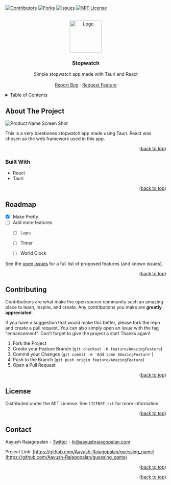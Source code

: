 <div id="top"></div>

[![Contributors][contributors-shield]][contributors-url]
[![Forks][forks-shield]][forks-url]
[![Issues][issues-shield]][issues-url]
[![MIT License][license-shield]][license-url]



<!-- PROJECT LOGO -->
<br />
<div align="center">
  <a href="https://github.com/Aayush-Rajagopalan/guessing_game">
    <img src="https://cdn.discordapp.com/attachments/834283323450458122/977247720836321380/logo.png" alt="Logo" height="100" width="100">
  </a>
<h3 align="center">Stopwatch</h3>

  <p align="center">
    Simple stopwatch app made with Tauri and React 
    <br />
    <br />
    ·
    <a href="https://github.com/Aayush-Rajagopalan/guessing_game/issues">Report Bug</a>
    ·
    <a href="https://github.com/Aayush-Rajagopalan/guessing_game/issues">Request Feature</a>
    ·
  </p>
</div>



<!-- TABLE OF CONTENTS -->
<details>
  <summary>Table of Contents</summary>
  <ol>
    <li>
      <a href="#about-the-project">About The Project</a>
      <ul>
        <li><a href="#built-with">Built With</a></li>
      </ul>
    </li>
    <li><a href="#roadmap">Roadmap</a></li>
    <li><a href="#contributing">Contributing</a></li>
    <li><a href="#license">License</a></li>
    <li><a href="#contact">Contact</a></li>
    <li><a href="#acknowledgments">Acknowledgments</a></li>
  </ol>
</details>



<!-- ABOUT THE PROJECT -->
## About The Project

![Product Name Screen Shot][product-screenshot]

This is a very barebones stopwatch app made using Tauri. React was chosen as the web framework used in this app.


<p align="right">(<a href="#top">back to top</a>)</p>



### Built With

* React
* Tauri

<p align="right">(<a href="#top">back to top</a>)</p>


<!-- ROADMAP -->
## Roadmap

- [x] Make Pretty
- [ ] Add more features
  - [ ] Laps
  - [ ] Timer
  - [ ] World Clock 


See the [open issues](https://github.com/Aayush-Rajagopalan/guessing_game/issues) for a full list of proposed features (and known issues).

<p align="right">(<a href="#top">back to top</a>)</p>



<!-- CONTRIBUTING -->
## Contributing

Contributions are what make the open source community such an amazing place to learn, inspire, and create. Any contributions you make are **greatly appreciated**.

If you have a suggestion that would make this better, please fork the repo and create a pull request. You can also simply open an issue with the tag "enhancement".
Don't forget to give the project a star! Thanks again!

1. Fork the Project
2. Create your Feature Branch (`git checkout -b feature/AmazingFeature`)
3. Commit your Changes (`git commit -m 'Add some AmazingFeature'`)
4. Push to the Branch (`git push origin feature/AmazingFeature`)
5. Open a Pull Request

<p align="right">(<a href="#top">back to top</a>)</p>



<!-- LICENSE -->
## License

Distributed under the MIT License. See `LICENSE.txt` for more information.

<p align="right">(<a href="#top">back to top</a>)</p>



<!-- CONTACT -->
## Contact

Aayush Rajagopalan - [Twitter](https://twitter.com/Aayushdoesstuff) - hi@aayushrajagopalan.com

Project Link: [https://github.com/Aayush-Rajagopalan/guessing_game](https://github.com/Aayush-Rajagopalan/guessing_game)

<p align="right">(<a href="#top">back to top</a>)</p>



<!-- ACKNOWLEDGMENTS -->


<p align="right">(<a href="#top">back to top</a>)</p>



<!-- MARKDOWN LINKS & IMAGES -->
<!-- https://www.markdownguide.org/basic-syntax/#reference-style-links -->
[contributors-shield]: https://img.shields.io/github/contributors/Aayush-Rajagopalan/guessing_game.svg?style=for-the-badge
[contributors-url]: https://github.com/Aayush-Rajagopalan/guessing_game/graphs/contributors
[forks-shield]: https://img.shields.io/github/forks/Aayush-Rajagopalan/guessing_game.svg?style=for-the-badge
[forks-url]: https://github.com/Aayush-Rajagopalan/guessing_game/network/members
[stars-shield]: https://img.shields.io/github/stars/Aayush-Rajagopalan/guessing_game.svg?style=for-the-badge
[stars-url]: https://github.com/Aayush-Rajagopalan/guessing_game/stargazers
[issues-shield]: https://img.shields.io/github/issues/Aayush-Rajagopalan/guessing_game.svg?style=for-the-badge
[issues-url]: https://github.com/Aayush-Rajagopalan/guessing_game/issues
[license-shield]: https://img.shields.io/github/license/Aayush-Rajagopalan/guessing_game.svg?style=for-the-badge
[license-url]: https://github.com/Aayush-Rajagopalan/guessing_game/blob/master/LICENSE.txt
[linkedin-shield]: https://img.shields.io/badge/-LinkedIn-black.svg?style=for-the-badge&logo=linkedin&colorB=555
[linkedin-url]: https://linkedin.com/in/linkedin_username
[product-screenshot]: https://cdn.discordapp.com/attachments/834283323450458122/992818827115122788/unknown.png